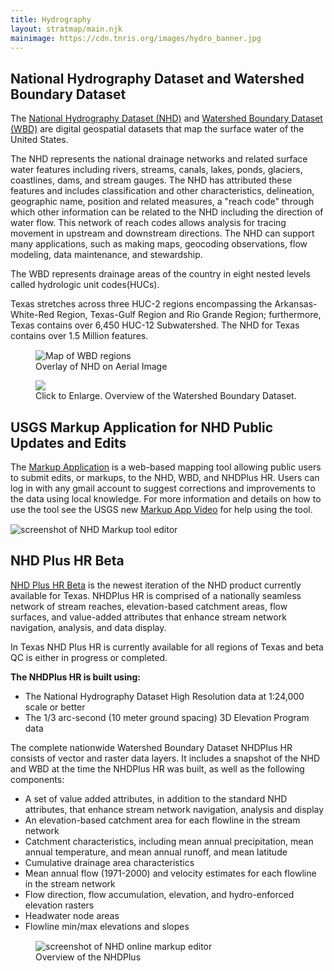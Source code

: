 ```yaml
---
title: Hydrography
layout: stratmap/main.njk
mainimage: https://cdn.tnris.org/images/hydro_banner.jpg
---
```


<div class="container">
<div class="row">

<div class="col-md-6">

<h2>National Hydrography Dataset and Watershed Boundary Dataset</h2>

<p class="lead">The <a href="https://www.usgs.gov/core-science-systems/ngp/national-hydrography">National Hydrography Dataset (NHD)</a> and <a href="https://www.usgs.gov/core-science-systems/ngp/national-hydrography/watershed-boundary-dataset?qt-science_support_page_related_con=4#qt-science_support_page_related_con">Watershed Boundary Dataset (WBD)</a> are digital geospatial datasets that map the surface water of the United States.</p>

<p>The NHD represents the national drainage networks and related surface water features including rivers, streams, canals, lakes, ponds, glaciers, coastlines, dams, and stream gauges. The NHD has attributed these features and includes classification and other characteristics, delineation, geographic name, position and related measures, a "reach code" through which other information can be related to the NHD including the direction of water flow. This network of reach codes allows analysis for tracing movement in upstream and downstream directions. The NHD can support many applications, such as making maps, geocoding observations, flow modeling, data maintenance, and stewardship.</p>

<p>The WBD represents drainage areas of the country in eight nested levels called hydrologic unit codes(HUCs).</p>

<p>Texas stretches across three HUC-2 regions encompassing the Arkansas-White-Red Region, Texas-Gulf Region and Rio Grande Region; furthermore, Texas contains over 6,450 HUC-12 Subwatershed. The NHD for Texas contains over 1.5 Million features. </p>

</div>

<div class="col-md-6" style="margin-top: 15px;" >
<figure><img class="img-responsive" src="https://cdn.tnris.org/images/hydrosample.jpg" alt="Map of WBD regions">
<figcaption>Overlay of NHD on Aerial Image</figcaption></figure>

<figure>
<a href="https://cdn.tnris.org/images/wbd_subregions_lg.png" data-toggle="lightbox" data-gallery="example-gallery" data-title="Watershed Boundary Dataset (WBD) Sub Regions">
    <img class="img-responsive" src="https://cdn.tnris.org/images/wbd_subregions_lg.png">
</a>
<figcaption><i class="glyphicon glyphicon-zoom-in"></i> Click to Enlarge. Overview of the Watershed Boundary Dataset. </figcaption></figure>
</div>

</div>
</div>
<section id="stratmap-by-the-numbers" class="hydrocallout">

<div class="container">
<div class="row">
<div class="col-md-6">
<h2>USGS Markup Application for NHD Public Updates and Edits</h2>
<p>The <a href="https://edits.nationalmap.gov/markup-app">Markup Application</a> is a web-based mapping tool allowing public users to submit edits, or markups, to the NHD, WBD, and NHDPlus HR. Users can log in with any gmail account to suggest corrections and improvements to the data using local knowledge. For more information and details on how to use the tool see the USGS new <a href="https://www.youtube.com/watch?v=4hnvgPZxY5Q">Markup App Video</a> for help using the tool.</p>
</div>
<div class="col-md-6" style="margin-top: 15px;">
<img class="img-responsive" src="https://cdn.tnris.org/images/markup_tool_image.jpg" alt="screenshot of NHD Markup tool editor">
</div>
</div>
</section>
<div class="container">
<div class="row">
<div class="col-md-6">

<h2>NHD Plus HR Beta</h2>

[NHD Plus HR Beta](https://www.usgs.gov/core-science-systems/ngp/national-hydrography/nhdplus-high-resolution) is the newest iteration of the NHD product currently available for Texas. NHDPlus HR is comprised of a nationally seamless network of stream reaches, elevation-based catchment areas, flow surfaces, and value-added attributes that enhance stream network navigation, analysis, and data display.

<p>In Texas NHD Plus HR is currently available for all regions of Texas and beta QC is either in progress or completed. </p>

<p><strong>The NHDPlus HR is built using:</strong></p>

<ul>
    <li>The National Hydrography Dataset High Resolution data at 1:24,000 scale or better</li>
<li>The 1/3 arc-second (10 meter ground spacing) 3D Elevation Program data</li>
</ul>

<p>The complete nationwide Watershed Boundary Dataset NHDPlus HR consists of vector and raster data layers. It includes a snapshot of the NHD and WBD at the time the NHDPlus HR was built, as well as the following components:</p>

<ul>
<li>A set of value added attributes, in addition to the standard NHD attributes, that enhance stream network navigation, analysis and display</li>
<li>An elevation-based catchment area for each flowline in the stream network</li>
<li>Catchment characteristics, including mean annual precipitation, mean annual temperature, and mean annual runoff, and mean latitude</li>
<li>Cumulative drainage area characteristics</li>
<li>Mean annual flow (1971-2000) and velocity estimates for each flowline in the stream network</li>
<li>Flow direction, flow accumulation, elevation, and hydro-enforced elevation rasters</li>
<li>Headwater node areas</li>
<li>Flowline min/max elevations and slopes</li>
</ul>

</div>
<div class="col-md-6" style="margin-top: 15px;">
<figure><img class="img-responsive" src="https://cdn.tnris.org/images/nhd_editor.jpg" alt="screenshot of NHD online markup editor">
<figcaption>Overview of the NHDPlus</figcaption></figure>
</div>
</div>
</div>
